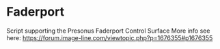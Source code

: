 # Faderport
Script supporting the Presonus Faderport Control Surface 
More info see here: https://forum.image-line.com/viewtopic.php?p=1676355#p1676355
